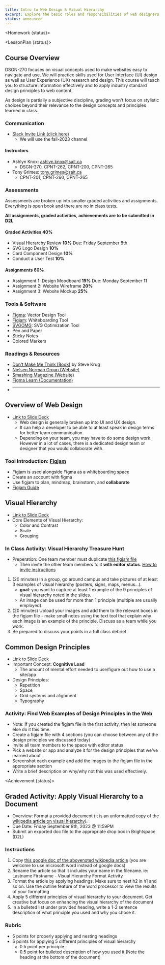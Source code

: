 ```yaml
---
title: Intro to Web Design & Visual Hierarchy
excerpt: Explore the basic roles and responsibilities of web designers, learn about visual hierarchy and review it in the physical and digital worlds.
status: announced
---
```


<script>
	import Homework from "$lib/components/Homework.svelte";
	import LessonPlan from "$lib/components/LessonPlan.svelte";
	import Achievement from "$lib/components/Achievement.svelte";
</script>

<Homework {status}>

</Homework>

<LessonPlan {status}>

<h2 id="course-overview">Course Overview</h2>

DSGN-270 focuses on visual concepts used to make websites easy to navigate and use. We will practice skills used for User Interface (UI) design as well as User Experience (UX) research and design. This course will teach you to structure information effectively and to apply industry standard design principles to web content.

As design is partially a subjective discipline, grading won't focus on stylistic choices beyond their relevance to the design concepts and principles learned in class.

### Communication

- [Slack Invite Link (click here)](https://join.slack.com/t/sait-wbdv/shared_invite/zt-22nemjzb7-AQk4xBvdkcl8zVeZQDMS7w)
  - We will use the fall-2023 channel

#### Instructors

- Ashlyn Knox: ashlyn.knox@sait.ca
  - DSGN-270, CPNT-262, CPNT-200, CPNT-265
- Tony Grimes: tony.grimes@sait.ca
  - CPNT-201, CPNT-260, CPNT-265

### Assessments

Assessments are broken up into smaller graded activities and assignments. Everything is open book and there are no in class tests.

**All assignments, graded activities, achievements are to be submitted in D2L**

#### Graded Activities 40%

- Visual Hierarchy Review **10%** Due: Friday September 8th
- SVG Logo Design **10%**
- Card Component Design **10%**
- Conduct a User Test **10%**

#### Assignments 60%

- Assignment 1: Design Moodboard **15%** Due: Monday September 11
- Assignment 2: Website Wireframe **20%**
- Assignment 3: Website Mockup **25%**

### Tools & Software

- [Figma](https://figma.com): Vector Design Tool
- [Figjam](https://www.figma.com/figjam/): Whiteboarding Tool
- [SVGOMG](https://jakearchibald.github.io/svgomg/): SVG Optimization Tool
- Pen and Paper
- Sticky Notes
- Colored Markers

### Readings & Resources

- [Don't Make Me Think (Book)](https://sensible.com/dont-make-me-think/) by Steve Krug
- [Nielsen Norman Group (Website)](https://www.nngroup.com/)
- [Smashing Magazine (Website)](https://www.smashingmagazine.com/)
- [Figma Learn (Documentation)](https://help.figma.com)
- ***

<h2 id="what-is-web-design">Overview of Web Design</h2>

- [Link to Slide Deck](https://docs.google.com/presentation/d/1zT0zi6J7FBx70zMU0jepoAz0iwh6dZQwNLEiRBdbVaY/edit?usp=sharing)
  - Web design is generally broken up into UI and UX design.
  - It can help a developer to be able to at least speak in design terms for better team communication.
  - Depending on your team, you may have to do some design work. However in a lot of cases, there is a dedicated design team or designer that you would collaborate with.

### Tool Introduction: [Figjam](https://www.figma.com/figjam/)

- Figjam is used alongside Figma as a whiteboarding space
- Create an account with figma
- Use figjam to plan, mindmap, brainstorm, and **collaborate**
- [Figjam Guide](https://help.figma.com/hc/en-us/articles/1500004362321-Guide-to-FigJam)

<h2 id="visual-hierarchy">Visual Hierarchy</h2>

- [Link to Slide Deck](https://docs.google.com/presentation/d/18unmG1QqIiGCRloMizCkD-0c7PY4bcMBMpMvGF0b1K0/edit?usp=sharing)
- Core Elements of Visual Hierarchy:
  - Color and Contrast
  - Scale
  - Grouping

### In Class Activity: Visual Hierarchy Treasure Hunt

- Preperation: One team member must duplicate [this figjam file](https://www.figma.com/file/LVOlT64Nj5MDCU5VZgmiFl/Visual-Hierarchy-Scavenger-Hunt-Example?type=whiteboard&node-id=0%3A1&t=4dCfQGp3KfnnjVMP-1)
  - Then invite the other team members to it **with editor status**. [How to invite instructions](https://help.figma.com/hc/en-us/articles/360039481034-Invite-team-members)

1. (20 minutes) In a group, go around campus and take pictures of at least 3 examples of visual hierarchy (posters, signs, maps, menus...).
   - **goal**: you want to capture at least 1 example of the 9 principles of visual hierarchy noted in the slides.
   - An image can be used for more than 1 principle (multiple are usually employed).
2. (20 minutes) Upload your images and add them to the relevant boxes in the figjam file - make small notes using the text tool that explain why each image is an example of the principle. Discuss as a team while you work.
3. Be prepared to discuss your points in a full class debrief

<h2 id="common-design-principles">Common Design Principles</h2>

- [Link to Slide Deck](https://docs.google.com/presentation/d/17C-oY8ZOibOFufUVVl7uoryfmwLprEozVMZjifNey0M/edit?usp=sharing)
- Important Concept: **Cognitive Load**
  - The amount of mental effort needed to use/figure out how to use a site/app
- Design Principles:
  - Repetition
  - Space
  - Grid systems and alignment
  - Typography

### Activity: Find Web Examples of Design Principles in the Web

- Note: If you created the figjam file in the first activity, then let someone else do it this time.
- Create a figjam file with 4 sections (you can choose between any of the design principles we discussed today)
- Invite all team members to the space with editor status
- Pick a website or app and analyze it for the design principles that we've learned about
- Screenshot each example and add the images to the figjam file in the appropriate section
- Write a brief description on why/why not this was used effectively.

</LessonPlan>

<Achievement {status}>

<h2>Graded Activity: Apply Visual Hierarchy to a Document</h2>

- Overview: Format a provided document (it is an unformatted copy of the [wikipedia article on visual hierarchy](https://en.wikipedia.org/wiki/Visual_hierarchy)).
- Due Date: Friday September 8th, 2023 @ 11:59PM
- Submit an exported doc file to the appropriate drop box in Brightspace (D2L)

### Instructions

1. Copy [this google doc of the abovenoted wikipedia article](https://docs.google.com/document/d/1BZccKb7_ia6K22nSlclfTY62eP1L2Fo2q6541lSoyIw/edit?usp=sharing) (you are welcome to use microsoft word instead of google docs)
2. Rename the article so that it includes your name in the filename. ie: Lastname Firstname - Visual Hierarchy Format Activity
3. Format the article by applying headings. Make sure to nest h2 in h1 and so on. Use the outline feature of the word processor to view the results of your formatting
4. Apply 5 different principles of visual hierarchy to your document. Get creative but focus on enhancing the visual hierarchy of the document
5. In a bulleted list under provided heading, write a 1-2 sentence description of what principle you used and why you chose it.

### Rubric

- 5 points for properly applying and nesting headings
- 5 points for applying 5 different principles of visual hierarchy
  - 0.5 point per principle
  - 0.5 point for bulleted description of how you used it (Note the heading at the bottom of the document)

</Achievement>
